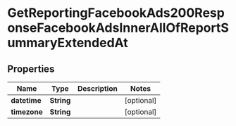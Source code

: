 

# GetReportingFacebookAds200ResponseFacebookAdsInnerAllOfReportSummaryExtendedAt


## Properties

| Name | Type | Description | Notes |
|------------ | ------------- | ------------- | -------------|
|**datetime** | **String** |  |  [optional] |
|**timezone** | **String** |  |  [optional] |



